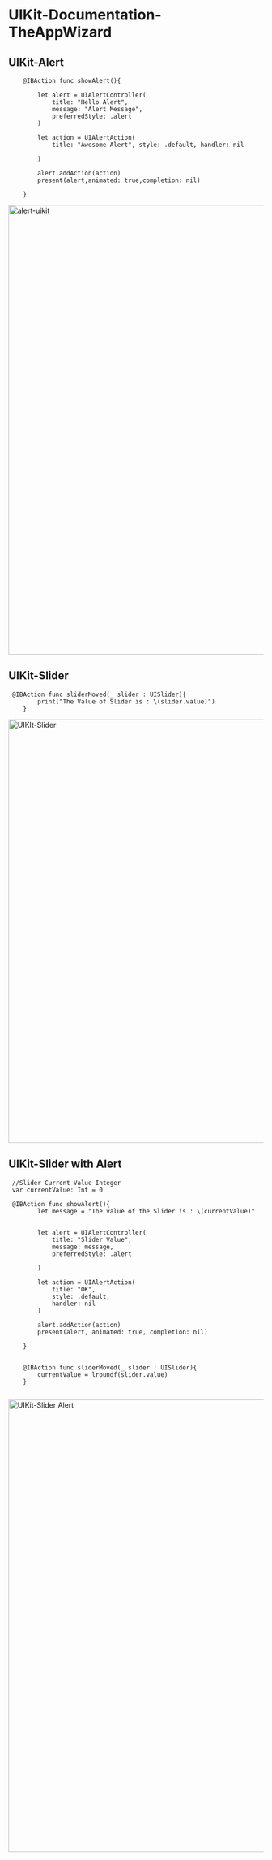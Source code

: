 # UIKit-Documentation-TheAppWizard

## UIKit-Alert
```
    @IBAction func showAlert(){
    
        let alert = UIAlertController(
            title: "Hello Alert",
            message: "Alert Message",
            preferredStyle: .alert
        )
        
        let action = UIAlertAction(
            title: "Awesome Alert", style: .default, handler: nil
            
        )
        
        alert.addAction(action)
        present(alert,animated: true,completion: nil)
        
    }
```

<img width="885" alt="alert-uikit" src="https://user-images.githubusercontent.com/70090469/134934387-306749b5-ff95-4068-af3e-a24a5459c895.png">

## UIKit-Slider
```
 @IBAction func sliderMoved(_ slider : UISlider){
        print("The Value of Slider is : \(slider.value)")
    }
```
<img width="834" alt="UIKIt-Slider" src="https://user-images.githubusercontent.com/70090469/134944158-381736ed-3f14-4610-8bde-c56b00031e26.png">

## UIKit-Slider with Alert
```
 //Slider Current Value Integer
 var currentValue: Int = 0
 
 @IBAction func showAlert(){
        let message = "The value of the Slider is : \(currentValue)"
        
        
        let alert = UIAlertController(
            title: "Slider Value",
            message: message,
            preferredStyle: .alert
        
        )
        
        let action = UIAlertAction(
            title: "OK",
            style: .default,
            handler: nil
        )
        
        alert.addAction(action)
        present(alert, animated: true, completion: nil)
        
    }
    
    
    @IBAction func sliderMoved(_ slider : UISlider){
        currentValue = lroundf(slider.value)
    }
 

```
<img width="891" alt="UIKit-Slider Alert" src="https://user-images.githubusercontent.com/70090469/135095906-090bc402-464b-4068-b4e1-d93a191a5d36.png">




